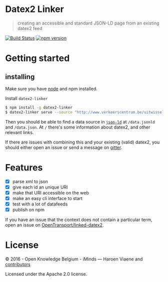 # Datex2 Linker

> creating an accessible and standard JSON-LD page from an existing datex2 feed

[![Build Status](https://travis-ci.org/osoc16/datex2-linker.svg?branch=master)](https://travis-ci.org/osoc16/datex2-linker)
[![npm version](https://badge.fury.io/js/datex2-linker.svg)](https://www.npmjs.com/package/datex2-linker)

# Getting started

## installing

Make sure you have [node](https://nodejs.org/en/download/) and npm installed.

Install `datex2-linker`

```sh
$ npm install -g datex2-linker
$ datex2-linker serve --source "http://www.verkeerscentrum.be/uitwisseling/datex2full" --base "http://localhost:8000/" --port 8000
```

Then you should be able to find a data source in [`json-ld`](http://json-ld.org) at `/data.jsonld` and `/data.json`. At `/` there's some information about datex2, and other relevant links.

If there are issues with combining this and your existing (valid) datex2, you should either open an issue or send a message on [gitter](https://gitter.im/oSoc16).


# Features

- [x] parse xml to json
- [x] give each id an unique URI
- [x] make that URI accessible on the web
- [x] make an easy cli interface to start
- [x] test with a lot of datafeeds
- [x] publish on npm

If you have an issue that the context does not contain a particular term, open an issue on [OpenTransport/linked-datex2](https://github.com/OpenTransport/linked-datex2).

# License

© 2016 - Open Knowledge Belgium - iMinds — Haroen Viaene and [contributors](https://github.com/oSoc16/datex2-linker/graphs/contributors)

Licensed under the Apache 2.0 license.
